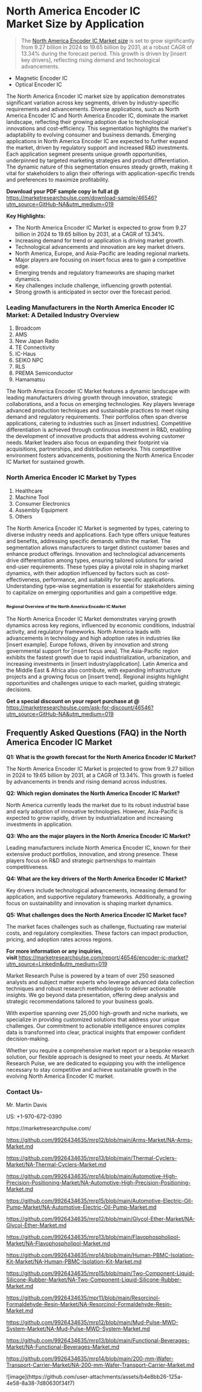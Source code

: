 <h1>North America Encoder IC Market&nbsp;Size by Application</h1><blockquote><p>The <a href="https://marketresearchpulse.com/download-sample/46546?utm_source=GitHub-NA&amp;utm_medium=019">North America Encoder IC Market size</a> is set to grow significantly from 9.27 billion in 2024 to 19.65 billion by 2031, at a robust CAGR of 13.34% during the forecast period. This growth is driven by [insert key drivers], reflecting rising demand and technological advancements.</p></blockquote><ul><li>Magnetic Encoder IC<li> Optical Encoder IC</li></ul><p>The North America Encoder IC market size by application demonstrates significant variation across key segments, driven by industry-specific requirements and advancements. Diverse applications, such as North America Encoder IC and North America Encoder IC, dominate the market landscape, reflecting their growing adoption due to technological innovations and cost-efficiency. This segmentation highlights the market's adaptability to evolving consumer and business demands. Emerging applications in North America Encoder IC are expected to further expand the market, driven by regulatory support and increased R&D investments. Each application segment presents unique growth opportunities, underpinned by targeted marketing strategies and product differentiation. The dynamic nature of this segmentation ensures steady growth, making it vital for stakeholders to align their offerings with application-specific trends and preferences to maximize profitability.</p><p><strong>Download your PDF sample copy in full at @ </strong><a href="https://marketresearchpulse.com/download-sample/46546?utm_source=GitHub-NA&amp;utm_medium=019">https://marketresearchpulse.com/download-sample/46546?utm_source=GitHub-NA&amp;utm_medium=019</a></p><p><strong>Key Highlights: </strong></p><ul><li>The North America Encoder IC Market is expected to grow from 9.27 billion in 2024 to 19.65 billion by 2031, at a CAGR of 13.34%.</li><li>Increasing demand for trend or application is driving market growth.</li><li>Technological advancements and innovation are key market drivers.</li><li>North America, Europe, and Asia-Pacific are leading regional markets.</li><li>Major players are focusing on insert focus area to gain a competitive edge.</li><li>Emerging trends and regulatory frameworks are shaping market dynamics.</li><li>Key challenges include challenge, influencing growth potential.</li><li>Strong growth is anticipated in sector over the forecast period.</li></ul><h3>Leading Manufacturers in the North America Encoder IC Market: A Detailed Industry Overview</h3><ol><li>Broadcom</li><li>AMS</li><li>New Japan Radio</li><li>TE Connectivity</li><li>IC-Haus</li><li>SEIKO NPC</li><li>RLS</li><li>PREMA Semiconductor</li><li>Hamamatsu</li></ol><div class="flex max-w-full flex-col flex-grow"><div class="min-h-8 text-message flex w-full flex-col items-end gap-2 whitespace-normal break-words [.text-message+&amp;]:mt-5" dir="auto" data-message-author-role="assistant" data-message-id="fd8432e4-4910-450d-b182-61b7bfb0a01f" data-message-model-slug="gpt-4o"><div class="flex w-full flex-col gap-1 empty:hidden first:pt-[3px]"><div class="markdown prose w-full break-words dark:prose-invert light"><p>The North America Encoder IC Market features a dynamic landscape with leading manufacturers driving growth through innovation, strategic collaborations, and a focus on emerging technologies. Key players leverage advanced production techniques and sustainable practices to meet rising demand and regulatory requirements. Their portfolios often span diverse applications, catering to industries such as [insert industries]. Competitive differentiation is achieved through continuous investment in R&amp;D, enabling the development of innovative products that address evolving customer needs. Market leaders also focus on expanding their footprint via acquisitions, partnerships, and distribution networks. This competitive environment fosters advancements, positioning the North America Encoder IC Market for sustained growth.</p></div></div></div></div><h3>North America Encoder IC Market by Types</h3><ol><li>Healthcare<li> Machine Tool<li> Consumer Electronics<li> Assembly Equipment<li> Others</li></ol><div class="flex max-w-full flex-col flex-grow"><div class="min-h-8 text-message flex w-full flex-col items-end gap-2 whitespace-normal break-words [.text-message+&amp;]:mt-5" dir="auto" data-message-author-role="assistant" data-message-id="084470be-0bb7-4664-bddf-5156b4f41249" data-message-model-slug="gpt-4o-mini"><div class="flex w-full flex-col gap-1 empty:hidden first:pt-[3px]"><div class="markdown prose w-full break-words dark:prose-invert light"><p>The North America Encoder IC Market is segmented by types, catering to diverse industry needs and applications. Each type offers unique features and benefits, addressing specific demands within the market. The segmentation allows manufacturers to target distinct customer bases and enhance product offerings. Innovation and technological advancements drive differentiation among types, ensuring tailored solutions for varied end-user requirements. These types play a pivotal role in shaping market dynamics, with their adoption influenced by factors such as cost-effectiveness, performance, and suitability for specific applications. Understanding type-wise segmentation is essential for stakeholders aiming to capitalize on emerging opportunities and gain a competitive edge.</p></div></div></div></div><h3><span style="font-size: 11px;">Regional Overview of the North America Encoder IC Market</span></h3><div class="flex max-w-full flex-col flex-grow"><div class="min-h-8 text-message flex w-full flex-col items-end gap-2 whitespace-normal break-words [.text-message+&amp;]:mt-5" dir="auto" data-message-author-role="assistant" data-message-id="e9038762-ce64-4e30-91c9-9bd413514231" data-message-model-slug="gpt-4o-mini"><div class="flex w-full flex-col gap-1 empty:hidden first:pt-[3px]"><div class="markdown prose w-full break-words dark:prose-invert light"><p>The North America Encoder IC Market demonstrates varying growth dynamics across key regions, influenced by economic conditions, industrial activity, and regulatory frameworks. North America leads with advancements in technology and high adoption rates in industries like [insert example]. Europe follows, driven by innovation and strong governmental support for [insert focus area]. The Asia-Pacific region exhibits the fastest growth due to rapid industrialization, urbanization, and increasing investments in [insert industry/application]. Latin America and the Middle East &amp; Africa also contribute, with expanding infrastructure projects and a growing focus on [insert trend]. Regional insights highlight opportunities and challenges unique to each market, guiding strategic decisions.</p></div></div></div></div><p><strong>Get a special discount on your report purchase at @ </strong><a href="https://marketresearchpulse.com/ask-for-discount/46546?utm_source=GitHub-NA&amp;utm_medium=019">https://marketresearchpulse.com/ask-for-discount/46546?utm_source=GitHub-NA&amp;utm_medium=019</a></p><h2>Frequently Asked Questions (FAQ) in the North America Encoder IC Market</h2><p><strong>Q1: What is the growth forecast for the North America Encoder IC Market?</strong></p><p>The North America Encoder IC Market is projected to grow from 9.27 billion in 2024 to 19.65 billion by 2031, at a CAGR of 13.34%. This growth is fueled by advancements in trends and rising demand across industries.</p><p><strong>Q2: Which region dominates the North America Encoder IC Market?</strong></p><p>North America currently leads the market due to its robust industrial base and early adoption of innovative technologies. However, Asia-Pacific is expected to grow rapidly, driven by industrialization and increasing investments in application.</p><p><strong>Q3: Who are the major players in the North America Encoder IC Market?</strong></p><p>Leading manufacturers include North America Encoder IC, known for their extensive product portfolios, innovation, and strong presence. These players focus on R&amp;D and strategic partnerships to maintain competitiveness.</p><p><strong>Q4: What are the key drivers of the North America Encoder IC Market?</strong></p><p>Key drivers include technological advancements, increasing demand for application, and supportive regulatory frameworks. Additionally, a growing focus on sustainability and innovation is shaping market dynamics.</p><p><strong>Q5: What challenges does the North America Encoder IC Market face?</strong></p><p>The market faces challenges such as challenge, fluctuating raw material costs, and regulatory complexities. These factors can impact production, pricing, and adoption rates across regions.</p><p><strong>For more information or any inquiries, visit&nbsp;</strong><a href="https://marketresearchpulse.com/report/46546/encoder-ic-market?utm_source=Linkedin&utm_medium=019">https://marketresearchpulse.com/report/46546/encoder-ic-market?utm_source=Linkedin&utm_medium=019</a></p><p>Market Research Pulse is powered by a team of over 250 seasoned analysts and subject matter experts who leverage advanced data collection techniques and robust research methodologies to deliver actionable insights. We go beyond data presentation, offering deep analysis and strategic recommendations tailored to your business goals.</p><p>With expertise spanning over 25,000 high-growth and niche markets, we specialize in providing customized solutions that address your unique challenges. Our commitment to actionable intelligence ensures complex data is transformed into clear, practical insights that empower confident decision-making.</p><p>Whether you require a comprehensive market report or a bespoke research solution, our flexible approach is designed to meet your needs. At Market Research Pulse, we are dedicated to equipping you with the intelligence necessary to stay competitive and achieve sustainable growth in the evolving North America Encoder IC market.</p><h3><strong>Contact Us-</strong></h3><p>Mr. Martin Davis</p><p>US: +1-970-672-0390</p><p>https://marketresearchpulse.com/</p><p><a href="https://github.com/9926434635/mrp12/blob/main/Arms-Market/NA-Arms-Market.md">https://github.com/9926434635/mrp12/blob/main/Arms-Market/NA-Arms-Market.md</a></p><p><a href="https://github.com/9926434635/mrp13/blob/main/Thermal-Cyclers-Market/NA-Thermal-Cyclers-Market.md">https://github.com/9926434635/mrp13/blob/main/Thermal-Cyclers-Market/NA-Thermal-Cyclers-Market.md</a></p><p><a href="https://github.com/9926434635/mrp14/blob/main/Automotive-High-Precision-Positioning-Market/NA-Automotive-High-Precision-Positioning-Market.md">https://github.com/9926434635/mrp14/blob/main/Automotive-High-Precision-Positioning-Market/NA-Automotive-High-Precision-Positioning-Market.md</a></p><p><a href="https://github.com/9926434635/mrp15/blob/main/Automotive-Electric-Oil-Pump-Market/NA-Automotive-Electric-Oil-Pump-Market.md">https://github.com/9926434635/mrp15/blob/main/Automotive-Electric-Oil-Pump-Market/NA-Automotive-Electric-Oil-Pump-Market.md</a></p><p><a href="https://github.com/9926434635/mrp12/blob/main/Glycol-Ether-Market/NA-Glycol-Ether-Market.md">https://github.com/9926434635/mrp12/blob/main/Glycol-Ether-Market/NA-Glycol-Ether-Market.md</a></p><p><a href="https://github.com/9926434635/mrp13/blob/main/Flavophospholipol-Market/NA-Flavophospholipol-Market.md">https://github.com/9926434635/mrp13/blob/main/Flavophospholipol-Market/NA-Flavophospholipol-Market.md</a></p><p><a href="https://github.com/9926434635/mrp14/blob/main/Human-PBMC-Isolation-Kit-Market/NA-Human-PBMC-Isolation-Kit-Market.md">https://github.com/9926434635/mrp14/blob/main/Human-PBMC-Isolation-Kit-Market/NA-Human-PBMC-Isolation-Kit-Market.md</a></p><p><a href="https://github.com/9926434635/mrp15/blob/main/Two-Component-Liquid-Silicone-Rubber-Market/NA-Two-Component-Liquid-Silicone-Rubber-Market.md">https://github.com/9926434635/mrp15/blob/main/Two-Component-Liquid-Silicone-Rubber-Market/NA-Two-Component-Liquid-Silicone-Rubber-Market.md</a></p><p><a href="https://github.com/9926434635/mpr11/blob/main/Resorcinol-Formaldehyde-Resin-Market/NA-Resorcinol-Formaldehyde-Resin-Market.md">https://github.com/9926434635/mpr11/blob/main/Resorcinol-Formaldehyde-Resin-Market/NA-Resorcinol-Formaldehyde-Resin-Market.md</a></p><p><a href="https://github.com/9926434635/mrp12/blob/main/Mud-Pulse-MWD-System-Market/NA-Mud-Pulse-MWD-System-Market.md">https://github.com/9926434635/mrp12/blob/main/Mud-Pulse-MWD-System-Market/NA-Mud-Pulse-MWD-System-Market.md</a></p><p><a href="https://github.com/9926434635/mrp13/blob/main/Functional-Beverages-Market/NA-Functional-Beverages-Market.md">https://github.com/9926434635/mrp13/blob/main/Functional-Beverages-Market/NA-Functional-Beverages-Market.md</a></p><p><a href="https://github.com/9926434635/mrp14/blob/main/200-mm-Wafer-Transport-Carrier-Market/NA-200-mm-Wafer-Transport-Carrier-Market.md">https://github.com/9926434635/mrp14/blob/main/200-mm-Wafer-Transport-Carrier-Market/NA-200-mm-Wafer-Transport-Carrier-Market.md</a></p>
![image](https://github.com/user-attachments/assets/b4e8bb26-125a-4e58-8a38-7d80630f34f7)

